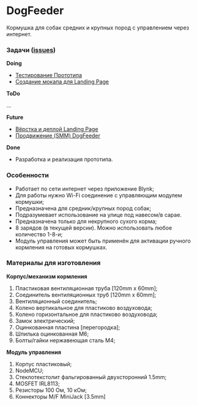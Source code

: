# DogFeeder
Кормушка для собак средних и крупных пород с управлением через интернет.

### Задачи ([issues](https://github.com/MaxMukovin/DogFeeder/issues))
**Doing**

- [Тестирование Прототипа](https://github.com/MaxMukovin/DogFeeder/issues/1)
- [Создание мокапа для Landing Page](https://github.com/MaxMukovin/DogFeeder/issues/2)

**ToDo**

...

**Future**

- [Вёрстка и деплой Landing Page](https://github.com/MaxMukovin/DogFeeder/issues/3)
- [Продвижение (SMM) DogFeeder](https://github.com/MaxMukovin/DogFeeder/issues/4)

**Done**

- Разработка и реализация прототипа.

### Особенности

- Работает по сети интернет через приложение Blynk;
- Для работы нужно Wi-Fi соединение с управляющим модулем кормушки;
- Предназначена для средник/крупных пород собак;
- Подразумевает использование на улице под навесом/в сарае.
- Предназначена только для некрупного сухого корма;
- 8 зарядов (в текущей версии). Можно использовать любое количество 1-8-и;
- Модуль управления может быть применён для активации ручного кормления на готовых кормушках.

### Материалы для изготовления

**Корпус/механизм кормления**

1. Пластиковая вентиляционная труба [120mm x 60mm];
2. Соединитель вентиляционных труб [120mm x 60mm];
3. Вентиляционный соединитель;
4. Колено вертикальное для пластиково воздуховода;
5. Колено горизонтальное для пластиково воздуховода;
6. Замок электрический;
7. Оцинкованная пластина [перегородка];
8. Шпилька оцинкованная M6;
9. Болты/гайки нержавеющая сталь M4;

**Модуль управления**

1. Корпус пластиковый;
2. NodeMCU;
3. Стеклотекстолит фальгированный двухсторонний 1.5mm;
4. MOSFET IRL8113;
5. Резисторы 100 Ом, 10 кОм;
6. Коннекторы M/F MiniJack [3.5mm]
